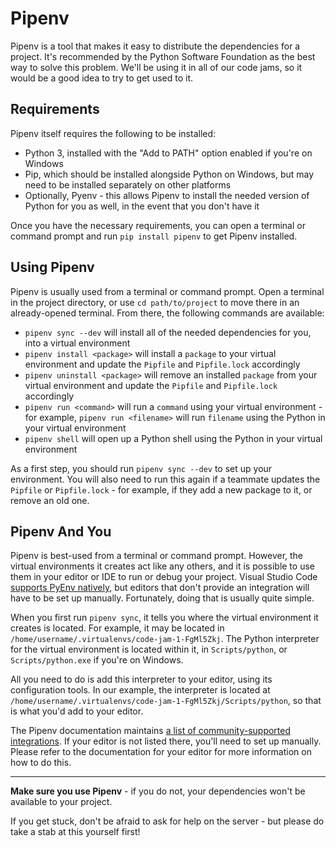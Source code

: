 Pipenv
======

Pipenv is a tool that makes it easy to distribute the dependencies for a project. It's recommended by the Python Software
Foundation as the best way to solve this problem. We'll be using it in all of our code jams, so it would be a good idea
to try to get used to it.

Requirements
------------

Pipenv itself requires the following to be installed:

* Python 3, installed with the "Add to PATH" option enabled if you're on Windows
* Pip, which should be installed alongside Python on Windows, but may need to be installed separately on other platforms
* Optionally, Pyenv - this allows Pipenv to install the needed version of Python for you as well, in the event that you don't have it

Once you have the necessary requirements, you can open a terminal or command prompt and run `pip install pipenv` to get Pipenv installed.

Using Pipenv
------------

Pipenv is usually used from a terminal or command prompt. Open a terminal in the project directory, or use `cd path/to/project` to move there
in an already-opened terminal. From there, the following commands are available:

* `pipenv sync --dev` will install all of the needed dependencies for you, into a virtual environment
* `pipenv install <package>` will install a `package` to your virtual environment and update the `Pipfile` and `Pipfile.lock` accordingly
* `pipenv uninstall <package>` will remove an installed `package` from your virtual environment and update the `Pipfile` and `Pipfile.lock` accordingly
* `pipenv run <command>` will run a `command` using your virtual environment - for example, `pipenv run <filename>` will run `filename` using the Python in your virtual environment
* `pipenv shell` will open up a Python shell using the Python in your virtual environment

As a first step, you should run `pipenv sync --dev` to set up your environment. You will also need to run this again if a teammate updates the
`Pipfile` or `Pipfile.lock` - for example, if they add a new package to it, or remove an old one.

Pipenv And You
--------------

Pipenv is best-used from a terminal or command prompt. However, the virtual environments it creates act like any others, and it is possible to use them
in your editor or IDE to run or debug your project. Visual Studio Code [supports PyEnv natively](https://code.visualstudio.com/docs/python/environments), 
but editors that don't provide an integration will have to be set up manually. Fortunately, doing that is usually quite simple.

When you first run `pipenv sync`, it tells you where the virtual environment it creates is located. For example, it may be located in
`/home/username/.virtualenvs/code-jam-1-FgMl5Zkj`. The Python interpreter for the virtual environment is located within it, in `Scripts/python`,
or `Scripts/python.exe` if you're on Windows.

All you need to do is add this interpreter to your editor, using its configuration tools. In our example, the interpreter is located at
`/home/username/.virtualenvs/code-jam-1-FgMl5Zkj/Scripts/python`, so that is what you'd add to your editor.

The Pipenv documentation maintains [a list of community-supported integrations](https://docs.pipenv.org/advanced/#community-integrations).
If your editor is not listed there, you'll need to set up manually. Please refer to the documentation for your editor for more information on
how to do this.

---

**Make sure you use Pipenv** - if you do not, your dependencies won't be available to your project.

If you get stuck, don't be afraid to ask for help on the server - but please do take a stab at this yourself first!